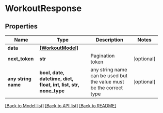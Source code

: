 # WorkoutResponse


## Properties
Name | Type | Description | Notes
------------ | ------------- | ------------- | -------------
**data** | [**[WorkoutModel]**](WorkoutModel.md) |  | 
**next_token** | **str** | Pagination token | [optional] 
**any string name** | **bool, date, datetime, dict, float, int, list, str, none_type** | any string name can be used but the value must be the correct type | [optional]

[[Back to Model list]](../README.md#documentation-for-models) [[Back to API list]](../README.md#documentation-for-api-endpoints) [[Back to README]](../README.md)



